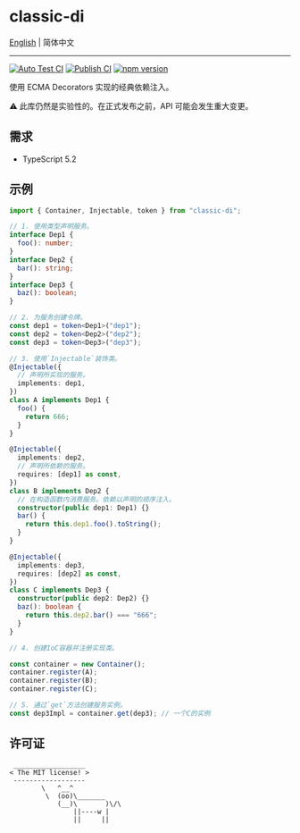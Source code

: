 # classic-di

[English](./README.md) | 简体中文

---

[![Auto Test CI](https://github.com/DarrenDanielDay/classic-di/actions/workflows/test.yml/badge.svg)](https://github.com/DarrenDanielDay/classic-di/actions/) [![Publish CI](https://github.com/DarrenDanielDay/classic-di/actions/workflows/publish.yml/badge.svg)](https://github.com/DarrenDanielDay/classic-di/actions/) [![npm version](https://badge.fury.io/js/classic-di.svg)](https://badge.fury.io/js/classic-di)

使用 ECMA Decorators 实现的经典依赖注入。

⚠ 此库仍然是实验性的。在正式发布之前，API 可能会发生重大变更。

## 需求

- TypeScript 5.2

## 示例

```ts
import { Container, Injectable, token } from "classic-di";

// 1. 使用类型声明服务。
interface Dep1 {
  foo(): number;
}
interface Dep2 {
  bar(): string;
}
interface Dep3 {
  baz(): boolean;
}

// 2. 为服务创建令牌。
const dep1 = token<Dep1>("dep1");
const dep2 = token<Dep2>("dep2");
const dep3 = token<Dep3>("dep3");

// 3. 使用`Injectable`装饰类。
@Injectable({
  // 声明所实现的服务。
  implements: dep1,
})
class A implements Dep1 {
  foo() {
    return 666;
  }
}

@Injectable({
  implements: dep2,
  // 声明所依赖的服务。
  requires: [dep1] as const,
})
class B implements Dep2 {
  // 在构造函数内消费服务。依赖以声明的顺序注入。
  constructor(public dep1: Dep1) {}
  bar() {
    return this.dep1.foo().toString();
  }
}

@Injectable({
  implements: dep3,
  requires: [dep2] as const,
})
class C implements Dep3 {
  constructor(public dep2: Dep2) {}
  baz(): boolean {
    return this.dep2.bar() === "666";
  }
}

// 4. 创建IoC容器并注册实现类。

const container = new Container();
container.register(A);
container.register(B);
container.register(C);

// 5. 通过`get`方法创建服务实例。
const dep3Impl = container.get(dep3); // 一个C的实例
```

## 许可证

```text
 __________________
< The MIT license! >
 ------------------
        \   ^__^
         \  (oo)\_______
            (__)\       )\/\
                ||----w |
                ||     ||
```
